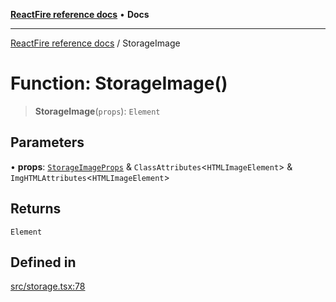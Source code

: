 [**ReactFire reference docs**](../README.md) • **Docs**

***

[ReactFire reference docs](../README.md) / StorageImage

# Function: StorageImage()

> **StorageImage**(`props`): `Element`

## Parameters

• **props**: [`StorageImageProps`](../type-aliases/StorageImageProps.md) & `ClassAttributes`\<`HTMLImageElement`\> & `ImgHTMLAttributes`\<`HTMLImageElement`\>

## Returns

`Element`

## Defined in

[src/storage.tsx:78](https://github.com/Synapski/reactfire/blob/main/src/storage.tsx#L78)
